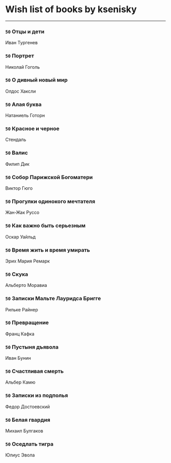 # Wish list of books by ksenisky
---

### `50` Отцы и дети
Иван Тургенев

### `50` Портрет
Николай Гоголь

### `50` О дивный новый мир
Олдос Хаксли

### `50` Алая буква
Натаниель Готорн

### `50` Красное и черное
Стендаль

### `50` Валис
Филип Дик

### `50` Собор Парижской Богоматери
Виктор Гюго

### `50` Прогулки одинокого мечтателя
Жан-Жак Руссо

### `50` Как важно быть серьезным
Оскар Уайльд

### `50` Время жить и время умирать
Эрих Мария Ремарк

### `50` Скука
Альберто Моравиа

### `50` Записки Мальте Лауридса Бригге
Рильке Райнер

### `50` Превращение
Франц Кафка

### `50` Пустыня дъявола
Иван Бунин

### `50` Счастливая смерть
Альбер Камю

### `50` Записки из подполья
Федор Достоевский

### `50` Белая гвардия
Михаил Булгаков

### `50` Оседлать тигра
Юлиус Эвола


